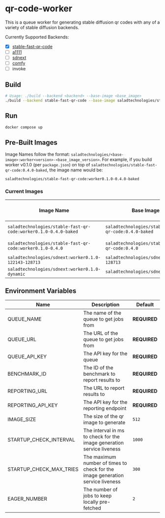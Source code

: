 # qr-code-worker
This is a queue worker for generating stable diffusion qr codes with any of a variety of stable diffusion backends.

Currently Supported Backends:
- [x] [stable-fast-qr-code](https://github.com/SaladTechnologies/stable-fast-qr-demo)
- [ ] [a1111](https://github.com/SaladTechnologies/a1111-dynamic)
- [ ] [sdnext](https://github.com/SaladTechnologies/sdnext-dynamic)
- [ ] [comfy](https://github.com/SaladTechnologies/comfyui-dynamic)
- [ ] invoke

## Build
```bash
# Usage: ./build --backend <backend> --base-image <base_image>
./build --backend stable-fast-qr-code --base-image saladtechnologies/stable-fast-qr-code:0.4.0-baked
```

## Run
```bash
docker compose up
```

## Pre-Built Images

Image Names follow the format: `saladtechnologies/<base-image>:worker<version>-<base_image_version>`.
For example, if you build worker v0.1.0 (per `package.json`) on top of `saladtechnologies/stable-fast-qr-code:0.4.0-baked`, the image name would be:
```
saladtechnologies/stable-fast-qr-code:worker0.1.0-0.4.0-baked
```

### Current Images

| Image Name | Base Image | Worker Version | Backend | Models Baked In |
| ---------- | ---------- | -------------- | ------- | --------------- |
| `saladtechnologies/stable-fast-qr-code:worker0.1.0-0.4.0-baked` | `saladtechnologies/stable-fast-qr-code:0.4.0-baked` | `0.1.0` | `stable-fast-qr-code` | yes |
| `saladtechnologies/stable-fast-qr-code:worker0.1.0-0.4.0` | `saladtechnologies/stable-fast-qr-code:0.4.0` | `0.1.0` | `stable-fast-qr-code` | no |
| `saladtechnologies/sdnext:worker0.1.0-122143-128713` | `saladtechnologies/sdnext:122143-128713` | `0.1.0` | `sdnext` | yes |
| `saladtechnologies/sdnext:worker0.1.0-dynamic` | `saladtechnologies/sdnext:dynamic` | `0.1.0` | `sdnext` | no |


## Environment Variables

| Name | Description | Default |
| ---- | ----------- | ------- |
| QUEUE_NAME | The name of the queue to get jobs from | **REQUIRED** |
| QUEUE_URL | The URL of the queue to get jobs from | **REQUIRED** |
| QUEUE_API_KEY | The API key for the queue | **REQUIRED** |
| BENCHMARK_ID | The ID of the benchmark to report results to | **REQUIRED** |
| REPORTING_URL | The URL to report results to | **REQUIRED** |
| REPORTING_API_KEY | The API key for the reporting endpoint | **REQUIRED** |
| IMAGE_SIZE | The size of the qr image to generate | `512` |
| STARTUP_CHECK_INTERVAL | The interval in ms to check for the image generation service liveness | `1000` |
| STARTUP_CHECK_MAX_TRIES | The maximum number of times to check for the image generation service liveness | `300` |
| EAGER_NUMBER | The number of jobs to keep locally pre-fetched | `2` |